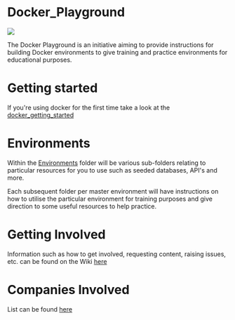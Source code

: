 # Docker_Playground

![](https://upload.wikimedia.org/wikipedia/commons/thumb/4/4e/Docker_%28container_engine%29_logo.svg/2000px-Docker_%28container_engine%29_logo.svg.png)

The Docker Playground is an initiative aiming to provide instructions for building Docker environments to give training and practice environments for educational purposes.

# Getting started
If you're using docker for the first time take a look at the [docker_getting_started](https://github.com/spartaglobal/Docker_Playground/tree/master/docker_getting_started)

# Environments

Within the [Environments](https://github.com/spartaglobal/Docker_Playground/tree/master/Environments) folder will be various sub-folders relating to particular resources for you to use such as seeded databases, API's and more.

Each subsequent folder per master environment will have instructions on how to utilise the particular environment for training purposes and give direction to some useful resources to help practice. 
    
# Getting Involved

Information such as how to get involved, requesting content, raising issues, etc. can be found on the Wiki [here](https://github.com/spartaglobal/Docker_Playground/wiki)

# Companies Involved

List can be found [here](https://github.com/spartaglobal/Docker_Playground/wiki/Companies-Involved)

